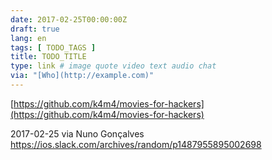 ```yaml
---
date: 2017-02-25T00:00:00Z
draft: true
lang: en
tags: [ TODO_TAGS ]
title: TODO_TITLE
type: link # image quote video text audio chat
via: "[Who](http://example.com)"
---
```



[https://github.com/k4m4/movies-for-hackers](https://github.com/k4m4/movies-for-hackers)

2017-02-25 via Nuno Gonçalves
https://ios.slack.com/archives/random/p1487955895002698
